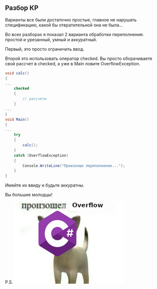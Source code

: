 ## Разбор КР

Варианты все были достаточно простые, главное не нарушать спецификацию,
какой бы отвратительной она не была...

Во всех разборах я показал 2 варианта обработки переполнения: 
простой и урезанный, умный и аккуратный.


Первый, это просто ограничить ввод.


Второй это использовать оператор checked. Вы просто оборачиваете свой рассчет в checked,
а уже в Main ловите OverflowException.

```c#
void calс()
{
...
    checked 
    {
        // рассчеты
    }
...
}
void Main() 
{
...
    try 
    {
        calc();
    } 
    catch (OverflowException)
    {
        Console.WriteLine("Произолшо переполнение...");
    }
}

``` 

Имейте их ввиду и будьте аккуратны.

Вы большие молодцы!


P.S.
![...](img/trolling.jpg)